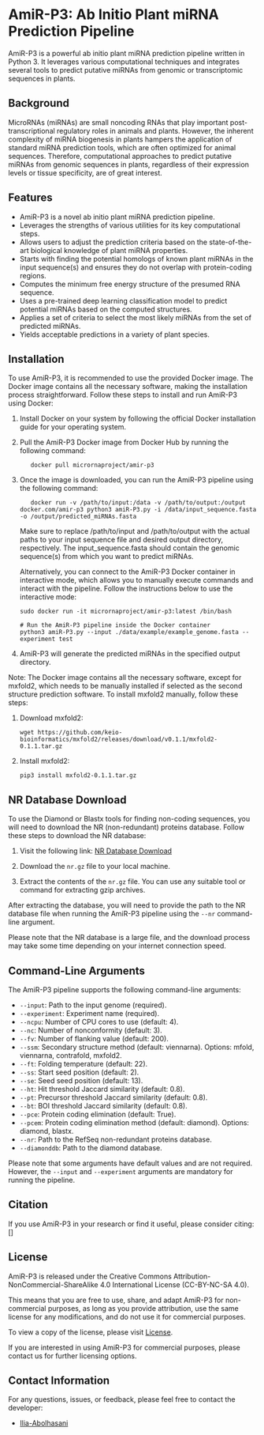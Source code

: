 # AmiR-P3: Ab Initio Plant miRNA Prediction Pipeline

AmiR-P3 is a powerful ab initio plant miRNA prediction pipeline written in Python 3. It leverages various computational techniques and integrates several tools to predict putative miRNAs from genomic or transcriptomic sequences in plants.

## Background

MicroRNAs (miRNAs) are small noncoding RNAs that play important post-transcriptional regulatory roles in animals and plants. However, the inherent complexity of miRNA biogenesis in plants hampers the application of standard miRNA prediction tools, which are often optimized for animal sequences. Therefore, computational approaches to predict putative miRNAs from genomic sequences in plants, regardless of their expression levels or tissue specificity, are of great interest.

## Features

- AmiR-P3 is a novel ab initio plant miRNA prediction pipeline.
- Leverages the strengths of various utilities for its key computational steps.
- Allows users to adjust the prediction criteria based on the state-of-the-art biological knowledge of plant miRNA properties.
- Starts with finding the potential homologs of known plant miRNAs in the input sequence(s) and ensures they do not overlap with protein-coding regions.
- Computes the minimum free energy structure of the presumed RNA sequence.
- Uses a pre-trained deep learning classification model to predict potential miRNAs based on the computed structures.
- Applies a set of criteria to select the most likely miRNAs from the set of predicted miRNAs.
- Yields acceptable predictions in a variety of plant species.

## Installation

To use AmiR-P3, it is recommended to use the provided Docker image. The Docker image contains all the necessary software, making the installation process straightforward. Follow these steps to install and run AmiR-P3 using Docker:

1. Install Docker on your system by following the official Docker installation guide for your operating system.

2. Pull the AmiR-P3 Docker image from Docker Hub by running the following command:

   ```shell
      docker pull micrornaproject/amir-p3
   ```
3. Once the image is downloaded, you can run the AmiR-P3 pipeline using the following command:
   ```shell
      docker run -v /path/to/input:/data -v /path/to/output:/output docker.com/amir-p3 python3 amiR-P3.py -i /data/input_sequence.fasta -o /output/predicted_miRNAs.fasta
   ```
   Make sure to replace /path/to/input and /path/to/output with the actual paths to your input sequence file and desired output directory, respectively. The input_sequence.fasta should contain the genomic sequence(s) from which you want to predict miRNAs.
   
   Alternatively, you can connect to the AmiR-P3 Docker container in interactive mode, which allows you to manually execute commands and interact with the pipeline. Follow the instructions below to use the interactive mode:
   
   ```shell
   sudo docker run -it micrornaproject/amir-p3:latest /bin/bash   
   ```
   ```shell
   # Run the AmiR-P3 pipeline inside the Docker container
   python3 amiR-P3.py --input ./data/example/example_genome.fasta --experiment test
   ```
4. AmiR-P3 will generate the predicted miRNAs in the specified output directory.

Note: The Docker image contains all the necessary software, except for mxfold2, which needs to be manually installed if selected as the second structure prediction software. To install mxfold2 manually, follow these steps:

1. Download mxfold2:
   ```shell
   wget https://github.com/keio-bioinformatics/mxfold2/releases/download/v0.1.1/mxfold2-0.1.1.tar.gz
2. Install mxfold2:
   ```shell
   pip3 install mxfold2-0.1.1.tar.gz

## NR Database Download

To use the Diamond or Blastx tools for finding non-coding sequences, you will need to download the NR (non-redundant) proteins database. Follow these steps to download the NR database:

1. Visit the following link: [NR Database Download](https://ftp.ncbi.nlm.nih.gov/blast/db/FASTA/nr.gz)

2. Download the `nr.gz` file to your local machine.

3. Extract the contents of the `nr.gz` file. You can use any suitable tool or command for extracting gzip archives.

After extracting the database, you will need to provide the path to the NR database file when running the AmiR-P3 pipeline using the `--nr` command-line argument.

Please note that the NR database is a large file, and the download process may take some time depending on your internet connection speed.

## Command-Line Arguments

The AmiR-P3 pipeline supports the following command-line arguments:

- `--input`: Path to the input genome (required).
- `--experiment`: Experiment name (required).
- `--ncpu`: Number of CPU cores to use (default: 4).
- `--nc`: Number of nonconformity (default: 3).
- `--fv`: Number of flanking value (default: 200).
- `--ssm`: Secondary structure method (default: viennarna). Options: mfold, viennarna, contrafold, mxfold2.
- `--ft`: Folding temperature (default: 22).
- `--ss`: Start seed position (default: 2).
- `--se`: Seed seed position (default: 13).
- `--ht`: Hit threshold Jaccard similarity (default: 0.8).
- `--pt`: Precursor threshold Jaccard similarity (default: 0.8).
- `--bt`: BOI threshold Jaccard similarity (default: 0.8).
- `--pce`: Protein coding elimination (default: True).
- `--pcem`: Protein coding elimination method (default: diamond). Options: diamond, blastx.
- `--nr`: Path to the RefSeq non-redundant proteins database.
- `--diamonddb`: Path to the diamond database.

Please note that some arguments have default values and are not required. However, the `--input` and `--experiment` arguments are mandatory for running the pipeline.

## Citation

If you use AmiR-P3 in your research or find it useful, please consider citing: []

## License
AmiR-P3 is released under the Creative Commons Attribution-NonCommercial-ShareAlike 4.0 International License (CC-BY-NC-SA 4.0).

This means that you are free to use, share, and adapt AmiR-P3 for non-commercial purposes, as long as you provide attribution, use the same license for any modifications, and do not use it for commercial purposes.

To view a copy of the license, please visit [License](LICENSE).

If you are interested in using AmiR-P3 for commercial purposes, please contact us for further licensing options.

## Contact Information

For any questions, issues, or feedback, please feel free to contact the developer:

- [Ilia-Abolhasani](https://github.com/Ilia-Abolhasani/)


